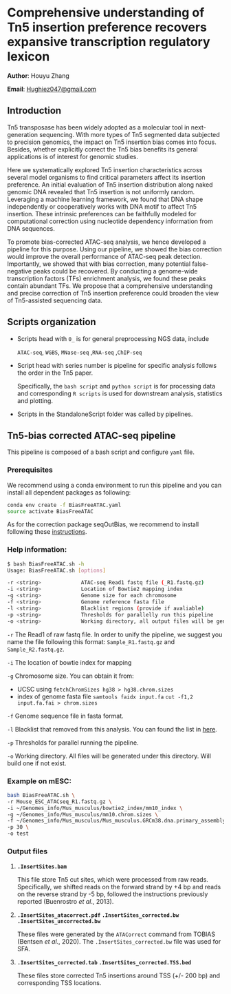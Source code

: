 # Comprehensive understanding of Tn5 insertion preference recovers expansive transcription regulatory lexicon

**Author**: Houyu Zhang

**Email**: Hughiez047@gmail.com

## Introduction

Tn5 transposase has been widely adopted as a molecular tool in next-generation sequencing. With more types of Tn5 segmented data subjected to precision genomics, the impact on Tn5 insertion bias comes into focus. Besides, whether explicitly correct the Tn5 bias benefits its general applications is of interest for genomic studies. 

Here we systematically explored Tn5 insertion characteristics across several model organisms to find critical parameters affect its insertion preference. An initial evaluation of Tn5 insertion distribution along naked genomic DNA revealed that Tn5 insertion is not uniformly random. Leveraging a machine learning framework, we found that DNA shape independently or cooperatively works with DNA motif to affect Tn5 insertion. These intrinsic preferences can be faithfully modeled for computational correction using nucleotide dependency information from DNA sequences. 

To promote bias-corrected ATAC-seq analysis, we hence developed a pipeline for this purpose. Using our pipeline, we showed the bias correction would improve the overall performance of ATAC-seq peak detection. Importantly, we showed that with bias correction, many potential false-negative peaks could be recovered. By conducting a genome-wide transcription factors (TFs) enrichment analysis, we found these peaks contain abundant TFs. We propose that a comprehensive understanding and precise correction of Tn5 insertion preference could broaden the view of Tn5-assisted sequencing data. 

## Scripts organization

- Scripts head with `0_` is for general preprocessing NGS data, include

   `ATAC-seq`,  `WGBS`,  `MNase-seq` ,`RNA-seq` ,`ChIP-seq` 

- Script head with series number is pipeline for specific analysis follows the order in the Tn5 paper.

  Specifically, the `bash script` and `python script` is for processing data and corresponding `R scripts` is used for downstream analysis, statistics and plotting.
  
- Scripts in the StandaloneScript folder was called by pipelines.

## Tn5-bias corrected ATAC-seq pipeline

This pipeline is composed of a bash script and configure `yaml` file. 

### Prerequisites

We recommend using a conda environment to run this pipeline and you can install all dependent packages as following:

```bash
conda env create -f BiasFreeATAC.yaml
source activate BiasFreeATAC
```

As for the correction package seqOutBias, we recommend to install following these [instructions](https://github.com/guertinlab/seqOutBias).

### Help information:

```bash
$ bash BiasFreeATAC.sh -h
Usage: BiasFreeATAC.sh [options]

-r <string>             ATAC-seq Read1 fastq file (_R1.fastq.gz)
-i <string>             Location of Bowtie2 mapping index
-g <string>             Genome size for each chromosome
-f <string>             Genome reference fasta file
-l <string>             Blacklist regions (provide if avaliable)
-p <string>             Thresholds for parallelly run this pipeline
-o <string>             Working directory, all output files will be generated here
```

`-r` The Read1 of raw fastq file. In order to unify the pipeline, we suggest you name the file following this format: `Sample_R1.fastq.gz` and `Sample_R2.fastq.gz`.

`-i` The location of bowtie index for mapping

`-g` Chromosome size. You can obtain it from:

- UCSC using `fetchChromSizes hg38 > hg38.chrom.sizes`
- index of genome fasta file `samtools faidx input.fa` `cut -f1,2 input.fa.fai > chrom.sizes`  

`-f` Genome sequence file in fasta format.

`-l` Blacklist that removed from this analysis. You can found the list in [here](https://github.com/Boyle-Lab/Blacklist).  

`-p` Thresholds for parallel running the pipeline.

`-o` Working directory. All files will be generated under this directory. Will build one if not exist.

### Example on mESC:

```bash
bash BiasFreeATAC.sh \
-r Mouse_ESC_ATACseq_R1.fastq.gz \
-i ~/Genomes_info/Mus_musculus/bowtie2_index/mm10_index \
-g ~/Genomes_info/Mus_musculus/mm10.chrom.sizes \
-f ~/Genomes_info/Mus_musculus/Mus_musculus.GRCm38.dna.primary_assembly_chrM.fa \
-p 30 \
-o test
```

### Output files
1. **`.InsertSites.bam`**

   This file store Tn5 cut sites, which were processed from raw reads. Specifically, we shifted reads on the forward strand by +4 bp and reads on the reverse strand by -5 bp, followed the instructions previously reported (Buenrostro *et al*., 2013).

2. **`.InsertSites_atacorrect.pdf` `.InsertSites_corrected.bw` `.InsertSites_uncorrected.bw`**

   These files were generated by the `ATACorrect` command from TOBIAS (Bentsen *et al*., 2020). The `.InsertSites_corrected.bw` file was used for SFA.

3. **`.InsertSites_corrected.tab` `.InsertSites_corrected.TSS.bed`**

   These files store corrected Tn5 insertions around TSS (+/- 200 bp) and corresponding TSS locations.



